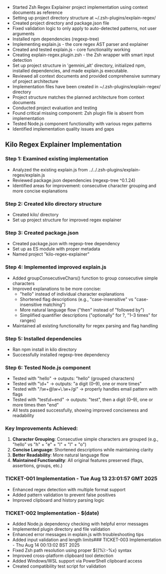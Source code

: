 - Started Zsh Regex Explainer project implementation using context documents as reference
- Setting up project directory structure at ~/.zsh-plugins/explain-regex/
- Created project directory and package.json file
- Fixed validation logic to only apply to auto-detected patterns, not user arguments
- Installed npm dependencies (regexp-tree)
- Implementing explain.js - the core regex AST parser and explainer
- Created and tested explain.js - core functionality working
- Creating explain-regex.plugin.zsh - the Zsh wrapper with smart input detection
- Set up project structure in 'gemnini_alt' directory, initialized npm, installed dependencies, and made explain.js executable.
- Reviewed all context documents and provided comprehensive summary of project architecture
- Implementation files have been created in ~/.zsh-plugins/explain-regex/ directory
- Project structure matches the planned architecture from context documents
- Conducted project evaluation and testing
- Found critical missing component: Zsh plugin file is absent from implementation
- Tested Node.js component functionality with various regex patterns
- Identified implementation quality issues and gaps
## Kilo Regex Explainer Implementation

### Step 1: Examined existing implementation
- Analyzed the existing explain.js from ../../.zsh-plugins/explain-regex/explain.js
- Reviewed package.json dependencies (regexp-tree ^0.1.24)
- Identified areas for improvement: consecutive character grouping and more concise explanations

### Step 2: Created kilo directory structure
- Created kilo/ directory
- Set up project structure for improved regex explainer

### Step 3: Created package.json
- Created package.json with regexp-tree dependency
- Set up as ES module with proper metadata
- Named project "kilo-regex-explainer"

### Step 4: Implemented improved explain.js
- Added groupConsecutiveChars() function to group consecutive simple characters
- Improved explanations to be more concise:
  - "hello" instead of individual character explanations
  - Shortened flag descriptions (e.g., "case-insensitive" vs "case-insensitive matching")
  - More natural language flow ("then" instead of "followed by")
  - Simplified quantifier descriptions ("optionally" for ?, "1–3 times" for ranges)
- Maintained all existing functionality for regex parsing and flag handling

### Step 5: Installed dependencies
- Ran npm install in kilo directory
- Successfully installed regexp-tree dependency

### Step 6: Tested Node.js component
- Tested with "hello" → outputs: "hello" (grouped characters)
- Tested with "\\d+" → outputs: "a digit (0–9), one or more times"
- Tested with "/\\w+@\\w+\\.\\w+/gi" → properly handles email pattern with flags
- Tested with "test\\d+end" → outputs: "test", then a digit (0–9), one or more times then "end"
- All tests passed successfully, showing improved conciseness and readability

### Key Improvements Achieved:
1. **Character Grouping**: Consecutive simple characters are grouped (e.g., "hello" vs "h" + "e" + "l" + "l" + "o")
2. **Concise Language**: Shortened descriptions while maintaining clarity
3. **Better Readability**: More natural language flow
4. **Maintained Functionality**: All original features preserved (flags, assertions, groups, etc.)
### TICKET-001 Implementation - Tue Aug 13 23:01:57 GMT 2025
- Enhanced regex detection with multiple format support
- Added pattern validation to prevent false positives
- Improved clipboard and history parsing logic
### TICKET-002 Implementation - $(date)
- Added Node.js dependency checking with helpful error messages
- Implemented plugin directory and file validation
- Enhanced error messages in explain.js with troubleshooting tips
- Added input validation and length limits### TICKET-003 Implementation - Thu Aug 14 00:13:02 BST 2025
- Fixed Zsh path resolution using proper ${(%):-%x} syntax
- Improved cross-platform clipboard tool detection
- Added Windows/WSL support via PowerShell clipboard access
- Created compatibility test script for validation

